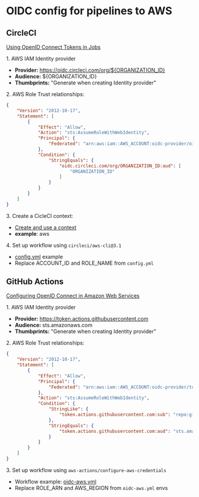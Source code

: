 # OIDC config for pipelines to AWS

## CircleCI

[Using OpenID Connect Tokens in Jobs](https://circleci.com/docs/openid-connect-tokens/)

1\. AWS IAM Identity provider

- **Provider:** https://oidc.circleci.com/org/${ORGANIZATION_ID}
- **Audience:** ${ORGANIZATION_ID}
- **Thumbprints:** "Generate when creating Identity provider"

2\. AWS Role Trust relationships:

```json
{
    "Version": "2012-10-17",
    "Statement": [
        {
            "Effect": "Allow",
            "Action": "sts:AssumeRoleWithWebIdentity",
            "Principal": {
                "Federated": "arn:aws:iam::AWS_ACCOUNT:oidc-provider/oidc.circleci.com/org/ORGANIZATION_ID"
            },
            "Condition": {
                "StringEquals": {
                    "oidc.circleci.com/org/ORGANIZATION_ID:aud": [
                        "ORGANIZATION_ID"
                    ]
                }
            }
        }
    ]
}
```

3\. Create a CicleCI context:

- [Create and use a context](https://circleci.com/docs/contexts/#create-and-use-a-context)
- **example**: aws

4\. Set up workflow using `circleci/aws-cli@3.1`

- [config.yml](./.circleci/config.yml) example
- Replace ACCOUNT_ID and ROLE_NAME from `config.yml`

## GitHub Actions

[Configuring OpenID Connect in Amazon Web Services](https://docs.github.com/en/actions/deployment/security-hardening-your-deployments/configuring-openid-connect-in-amazon-web-services)

1\. AWS IAM Identity provider

- **Provider:** https://token.actions.githubusercontent.com
- **Audience:** sts.amazonaws.com
- **Thumbprints:** "Generate when creating Identity provider"

2\. AWS Role Trust relationships:

```json
{
    "Version": "2012-10-17",
    "Statement": [
        {
            "Effect": "Allow",
            "Principal": {
                "Federated": "arn:aws:iam::AWS_ACCOUNT:oidc-provider/token.actions.githubusercontent.com"
            },
            "Action": "sts:AssumeRoleWithWebIdentity",
            "Condition": {
                "StringLike": {
                    "token.actions.githubusercontent.com:sub": "repo:github-org/github-repo:*"
                },
                "StringEquals": {
                    "token.actions.githubusercontent.com:aud": "sts.amazonaws.com"
                }
            }
        }
    ]
}
```

3\. Set up workflow using `aws-actions/configure-aws-credentials`

- Workflow example: [oidc-aws.yml](./.github/workflows/oidc-aws.yml) 
- Replace ROLE_ARN and AWS_REGION from `oidc-aws.yml` envs